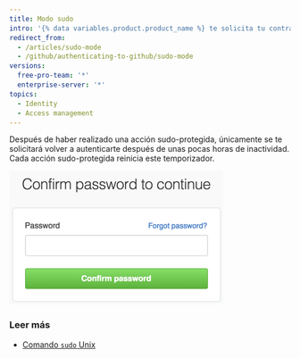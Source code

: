 ```yaml
---
title: Modo sudo
intro: '{% data variables.product.product_name %} te solicita tu contraseña antes de poder modificar tu dirección de correo electrónico, autorizar aplicaciones de terceros, o agregar nuevas llaves públicas, o iniciar otras acciones *sudo-protected* (sudo-protegidas).'
redirect_from:
  - /articles/sudo-mode
  - /github/authenticating-to-github/sudo-mode
versions:
  free-pro-team: '*'
  enterprise-server: '*'
topics:
  - Identity
  - Access management
---
```


Después de haber realizado una acción sudo-protegida, únicamente se te solicitará volver a autenticarte después de unas pocas horas de inactividad. Cada acción sudo-protegida reinicia este temporizador.

![Diálogo Modo sudo](/assets/images/help/settings/sudo_mode_popup.png)

### Leer más

- [Comando `sudo` Unix](http://en.wikipedia.org/wiki/Sudo)

